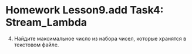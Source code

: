 # Homework Lesson9.add Task4: Stream_Lambda
 4. Найдите максимальное число из набора чисел, которые хранятся в текстовом файле.